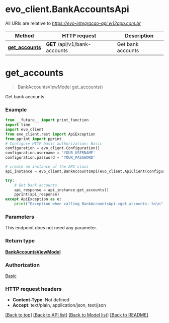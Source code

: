 # evo_client.BankAccountsApi

All URIs are relative to *https://evo-integracao-api.w12app.com.br*

Method | HTTP request | Description
------------- | ------------- | -------------
[**get_accounts**](BankAccountsApi.md#get_accounts) | **GET** /api/v1/bank-accounts | Get bank accounts

# **get_accounts**
> BankAccountsViewModel get_accounts()

Get bank accounts

### Example
```python
from __future__ import print_function
import time
import evo_client
from evo_client.rest import ApiException
from pprint import pprint
# Configure HTTP basic authorization: Basic
configuration = evo_client.Configuration()
configuration.username = 'YOUR_USERNAME'
configuration.password = 'YOUR_PASSWORD'

# create an instance of the API class
api_instance = evo_client.BankAccountsApi(evo_client.ApiClient(configuration))

try:
    # Get bank accounts
    api_response = api_instance.get_accounts()
    pprint(api_response)
except ApiException as e:
    print("Exception when calling BankAccountsApi->get_accounts: %s\n" % e)
```

### Parameters
This endpoint does not need any parameter.

### Return type

[**BankAccountsViewModel**](BankAccountsViewModel.md)

### Authorization

[Basic](../README.md#Basic)

### HTTP request headers

 - **Content-Type**: Not defined
 - **Accept**: text/plain, application/json, text/json

[[Back to top]](#) [[Back to API list]](../README.md#documentation-for-api-endpoints) [[Back to Model list]](../README.md#documentation-for-models) [[Back to README]](../README.md)

